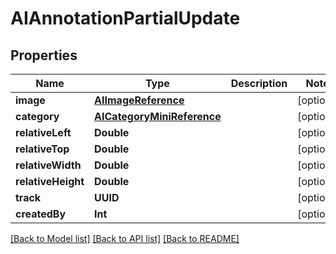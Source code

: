 # AIAnnotationPartialUpdate

## Properties

Name | Type | Description | Notes
------------ | ------------- | ------------- | -------------
**image** | [**AIImageReference**](AIImageReference.md) |  | [optional] 
**category** | [**AICategoryMiniReference**](AICategoryMiniReference.md) |  | [optional] 
**relativeLeft** | **Double** |  | [optional] 
**relativeTop** | **Double** |  | [optional] 
**relativeWidth** | **Double** |  | [optional] 
**relativeHeight** | **Double** |  | [optional] 
**track** | **UUID** |  | [optional] 
**createdBy** | **Int** |  | [optional] 

[[Back to Model list]](../#documentation-for-models) [[Back to API list]](../#documentation-for-api-endpoints) [[Back to README]](../)


